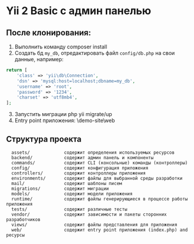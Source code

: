 # Yii 2 Basic с админ панелью

После клонирования:
------------

1. Выполнить команду composer install
2. Создать бд `my_db`, отредактировать файл `config/db.php` на свои данные, например:
```php
return [
    'class' => 'yii\db\Connection',
    'dsn' => 'mysql:host=localhost;dbname=my_db',
    'username' => 'root',
    'password' => '1234',
    'charset' => 'utf8mb4',
];
```
3. Запустить миграции php yii migrate/up
4. Entry point приложения: \demo-site\web

Структура проекта
-------------------
      assets/             содержит определения используемых ресурсов
      backend/            содержит админ панель и компоненты
      commands/           содержит CLI (консольные) команды (контроллеры)
      config/             содержит конфигурация приложения
      controllers/        содержит контроллеры приложения
      environments/       содержит файлы для выбранной среды разработки
      mail/               содержит шаблоны писем
      migrations/         содержит миграции
      models/             содержит модели приложения
      runtime/            содержит файлы генерирующиеся в процессе работы приложения
      tests/              содержит различные тесты
      vendor/             содержит зависимости и пакеты сторонних разработчиков
      views/              содержит файлы представления для приложения
      web/                содержит entry point приложения (index.php) and ресурсы

